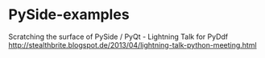 PySide-examples
===============

Scratching the surface of PySide / PyQt - Lightning Talk for PyDdf
http://stealthbrite.blogspot.de/2013/04/lightning-talk-python-meeting.html

